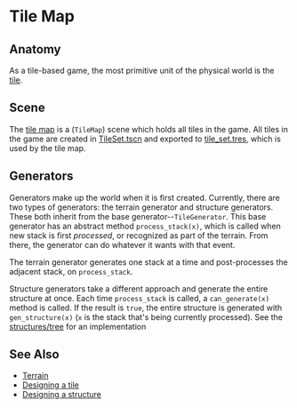 # Tile Map

## Anatomy

As a tile-based game, the most primitive unit of the physical world is the [tile].

## Scene

The [tile map] is a (`TileMap`) scene which holds all tiles in the game. All tiles in the game are created in [TileSet.tscn] and exported to [tile_set.tres], which is used by the tile map.

## Generators

Generators make up the world when it is first created. Currently, there are two types of generators: the terrain generator and structure generators. These both inherit from the base generator--`TileGenerator`. This base generator has an abstract method `process_stack(x)`, which is called when new stack is first *processed*, or recognized as part of the terrain. From there, the generator can do whatever it wants with that event.

The terrain generator generates one stack at a time and post-processes the adjacent stack, on `process_stack`.

Structure generators take a different approach and generate the entire structure at once. Each time `process_stack` is called, a `can_generate(x)` method is called. If the result is `true`, the entire structure is generated with `gen_structure(x)` (`x` is the stack that's being currently processed). See the [structures/tree][tree] for an implementation

## See Also
* [Terrain](terrain.md)
* [Designing a tile](docs/guides/design-tile.md)
* [Designing a structure](docs/guides/design-structure.md)

[tile]: /into-the-woods/map/tiles/base
[tile map]: /into-the-woods/map
[TileSet.tscn]: /into-the-woods/map/TileSet.tscn
[tile_set.tres]: /into-the-woods/map/tile_set.tres
[tree]: /into-the-woods/map/structure/tree
